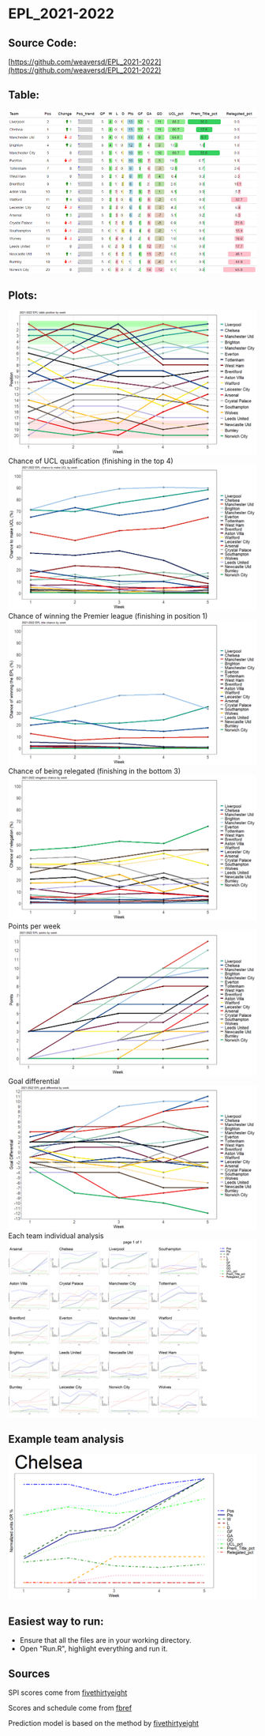 # EPL_2021-2022

## Source Code: 
[https://github.com/weaversd/EPL_2021-2022](https://github.com/weaversd/EPL_2021-2022)


## Table:
![test](table_output/current_EPL_table.png)

## Plots:
![test2](weekly_analysis/position_by_week.png)
Chance of UCL qualification (finishing in the top 4)
![test3](weekly_analysis/UCL_chance_by_week.png)
Chance of winning the Premier league (finishing in position 1)
![test3](weekly_analysis/title_chance_by_week.png)
Chance of being relegated (finishing in the bottom 3)
![test3](weekly_analysis/relegation_chance_by_week.png)
Points per week
![test3](weekly_analysis/points_by_week.png)
Goal differential
![test3](weekly_analysis/goal_differential_by_week.png)
Each team individual analysis
![test3](weekly_analysis/all_team_weekly_stats.png)

## Example team analysis
![test3](weekly_analysis/weekly_team_plots/Chelsea_by_week.png)

## Easiest way to run: 
* Ensure that all the files are in your working directory.
* Open "Run.R", highlight everything and run it.

## Sources 

SPI scores come from [fivethirtyeight](https://projects.fivethirtyeight.com/soccer-predictions/premier-league/)  

Scores and schedule come from [fbref](https://fbref.com/en/comps/9/schedule/Premier-League-Scores-and-Fixtures)  

Prediction model is based on the method by [fivethirtyeight](https://fivethirtyeight.com/methodology/how-our-club-soccer-predictions-work/)


